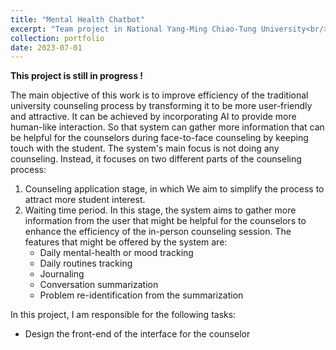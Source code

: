 ```yaml
---
title: "Mental Health Chatbot"
excerpt: "Team project in National Yang-Ming Chiao-Tung University<br/><img src='/images/nycuka.png'>"
collection: portfolio
date: 2023-07-01
---
```


**This project is still in progress !**

The main objective of this work is to improve efficiency of the traditional university counseling process by transforming it to be more user-friendly and attractive. It can be achieved by incorporating AI to provide more human-like interaction. So that system can gather more information that can be helpful for the counselors during face-to-face counseling by keeping touch with the student. The system's main focus is not doing any counseling. Instead, it focuses on two different parts of the counseling process:

1. Counseling application stage, in which We aim to simplify the process to attract more student interest. 
2. Waiting time period. In this stage, the system aims to gather more information from the user that might be helpful for the counselors to enhance the efficiency of the in-person counseling session. The features that might be offered by the system are:
    - Daily mental-health or mood tracking
    - Daily routines tracking
    - Journaling
    - Conversation summarization
    - Problem re-identification from the summarization

In this project, I am responsible for the following tasks:
- Design the front-end of the interface for the counselor
